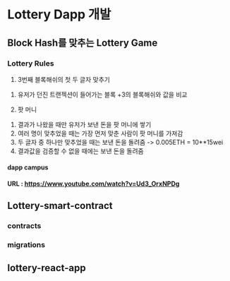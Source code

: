 # Lottery Dapp 개발
## Block Hash를 맞추는 Lottery Game

### Lottery Rules
1. 3번째 블록해쉬의 첫 두 글자 맞추기 
  1) 유저가 던진 트랜젝션이 들어가는 블록 +3의 블록해쉬와 값을 비교
  
2. 팟 머니
  1) 결과가 나왔을 때만 유저가 보낸 돈을 팟 머니에 쌓기
  2) 여러 명이 맞추었을 때는 가장 먼저 맞춘 사람이 팟 머니를 가져감
  3) 두 글자 중 하나만 맞추었을 때는 보낸 돈을 돌려줌 -> 0.005ETH = 10**15wei
  4) 결과값을 검증할 수 없을 때에는 보낸 돈을 돌려줌
    


#### dapp campus
#### URL : https://www.youtube.com/watch?v=Ud3_OrxNPDg




## Lottery-smart-contract

### contracts
### migrations

## lottery-react-app

